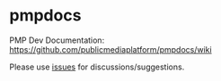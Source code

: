 pmpdocs
=======

PMP Dev Documentation: https://github.com/publicmediaplatform/pmpdocs/wiki

Please use [issues](https://github.com/publicmediaplatform/pmpdocs/issues) for discussions/suggestions.
